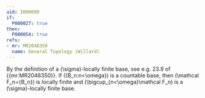 ```yaml
---
uid: I000090
if:
  P000027: true
then:
  P000054: true
refs:
- mr: MR2048350
  name: General Topology (Willard)
---
```


By the definition of a \(\sigma\)-locally finite base, see e.g.
23.9 of {{mr:MR2048350}}. If \(\{B_n:n<\omega\}\) is a countable base,
then \(\mathcal F_n=\{B_n\}\) is locally finite and
\(\bigcup_{n<\omega}\mathcal F_n\) is a \(\sigma\)-locally finite base.
